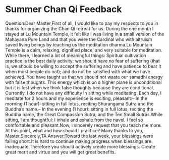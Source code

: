 # Summer Chan Qi Feedback

Question:Dear Master,First of all, I would like to pay my respects to you in thanks for organizing the Chan Qi retreat for us. During the one month I stayed at Lu Mountain Temple, it felt like I was living in a small version of the Mahayana Pure Land and that you were the Cardinal who with altruism saved living beings by teaching us the meditation dharma.​Lu Mountain Temple is a calm, relaxing, dignified place, and very suitable for meditation. While there, I learned a lot of meaningful things: Spiritual cultivation practice is the best daily activity; we should have no fear of suffering (that is, we should be willing to accept the suffering and have patience to bear it when most people do not); and do not be satisfied with what we have achieved. You have taught us that we should not waste our samadhi energy with false thoughts. This energy which is on a higher plane is unconditional but it is lost when we think false thoughts because they are conditional.      Currently, I do not have any difficulty in sitting while meditating. Each day, I meditate for 2 hours and my experience is exciting, pleasant:– In the morning (1 hour): sitting in full lotus, reciting Shurangama Sutra and the Buddha’s name.– In the evening (1 hour): sitting in full lotus, reciting the Buddha name, the Great Compassion Sutra, and the Ten Small Sutras.While sitting, I am thoughtful: I inhale and exhale from the navel. I feel so comfortable and pleasant.Now, I sincerely request that you teach me more. At this point, what and how should I practice? Many thanks to you, Master.Sincerely,​TA  ​​Answer:Toward the last week, your blessings were falling short.It is hard to continue making progress when blessings are inadequate.​Therefore you should actively create more blessings. Create great merit and virtue and you will get great benefits.